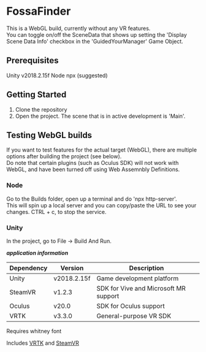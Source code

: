 # FossaFinder 

This is a WebGL build, currently without any VR features.  
You can toggle on/off the SceneData that shows up setting the 'Display Scene Data Info' checkbox in the 'GuidedYourManager' Game Object.

## Prerequisites
Unity v2018.2.15f
Node npx (suggested)

## Getting Started
1. Clone the repository
2. Open the project.  The scene that is in active development is 'Main'.

## Testing WebGL builds

If you want to test features for the actual target (WebGL), there are multiple options after building the project (see below).  
Do note that certain plugins (such as Oculus SDK) will not work with WebGL, and have been turned off using Web Assemnbly Definitions.

### Node
Go to the Builds folder, open up a terminal and do 'npx http-server'.  
This will spin up a local server and you can copy/paste the URL to see your changes.
CTRL + c, to stop the service.

### Unity
In the project, go to File -> Build And Run.

***application information***

| Dependency | Version     | Description                           |
|------------|-------------|---------------------------------------|
| Unity      | v2018.2.15f | Game development platform             |
| SteamVR    | v1.2.3      | SDK for Vive and Microsoft MR support |
| Oculus     | v20.0       | SDK for Oculus support                |
| VRTK       | v3.3.0      | General-purpose VR SDK                |

Requires whitney font

Includes [VRTK](https://vrtoolkit.readme.io/) and [SteamVR](https://assetstore.unity.com/packages/tools/integration/steamvr-plugin-32647)

